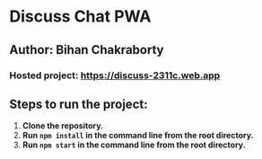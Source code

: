 # Discuss Chat PWA

## Author: Bihan Chakraborty

### **Hosted project:** https://discuss-2311c.web.app

## Steps to run the project:

 1. **Clone the repository.**
 2. **Run `npm install` in the command line from the root directory.**
 3. **Run `npm start` in the command line from the root directory.**
